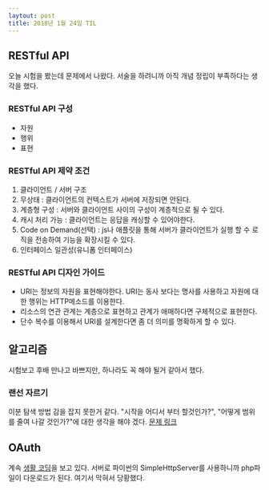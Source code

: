 ```yaml
---
laytout: post
title: 2018년 1월 24일 TIL 
---
```


## RESTful API 
오늘 시험을 봤는데 문제에서 나왔다. 서술을 하려니까 아직 개념 정립이 부족하다는 생각을 했다.

### RESTful API 구성
- 자원
- 행위
- 표현

### RESTful API 제약 조건
1. 클라이언트 / 서버 구조
2. 무상태 : 클라이언트의 컨텍스트가 서버에 저장되면 안된다.
3. 계층형 구성 : 서버와 클라이언트 사이의 구성이 계층적으로 될 수 있다.
4. 캐시 처리 가능 : 클라이언트는 응답을 캐싱할 수 있어야한다.
5. Code on Demand(선택) : js나 애플릿을 통해 서버가 클라이언트가 실행 할 수 로직을 전송하여 기능을 확장시킬 수 있다.
6. 인터페이스 일관성(유니폼 인터페이스)

### RESTful API 디자인 가이드
- URI는 정보의 자원을 표현해야한다. URI는 동사 보다는 명사를 사용하고 자원에 대한 행위는 HTTP메소드를 이용한다.
- 리소스의 연관 관계는 계층으로 표현하고 관계가 애매하다면 구체적으로 표현한다.
- 단수 복수를 이용해서 URI를 설계한다면 좀 더 의미를 명확하게 할 수 있다.

## 알고리즘
시험보고 후배 만나고 바쁘지만, 하나라도 꼭 해야 될거 같아서 했다.

### 랜선 자르기
이분 탐색 방법 감을 잡지 못한거 같다. "시작을 어디서 부터 할것인가?", "어떻게 범위를 줄여 나갈 것인가?"에 대한 생각을 해야 겠다.
[문제 링크](https://www.acmicpc.net/problem/1654)

## OAuth
계속 [생활 코딩](https://opentutorials.org/course/2473/16571)을 보고 있다. 서버로 파이썬의 SimpleHttpServer를 사용하니까 php파일이 다운로드가 된다. 여기서 막혀서 당황했다.